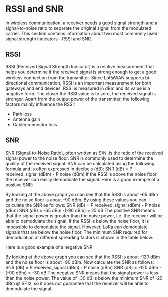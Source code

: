 # RSSI and SNR

In wireless communication, a receiver needs a good signal strength and a signal-to-noise ratio to separate the original signal from the modulated carrier. This section contains information about two most commonly used signal strength indicators - RSSI and SNR.
## RSSI

RSSI (Received Signal Strength Indicator) is a relative measurement that helps you determine if the received signal is strong enough to get a good wireless connection from the transmitter. Since LoRaWAN supports bi-directional communication, RSSI is an important measurement for both gateways and end devices. RSSI is measured in dBm and its value is a negative form. The closer the RSSI value is to zero, the received signal is stronger.
Apart from the output power of the transmitter, the following factors mainly influence the RSSI:
* Path loss
* Antenna gain
* Cable/connector loss

## SNR

SNR (Signal-to-Noise Ratio), often written as S/N, is the ratio of the received signal power to the noise floor. SNR is commonly used to determine the quality of the received signal.
SNR can be calculated using the following formula and is often expressed in decibels (dB):
SNR (dB) = P received\_signal (dBm) - P noise (dBm)
If the RSSI is above the noise floor the receiver can easily demodulate the signal.
Here is a good example of a positive SNR:

By looking at the above graph you can see that the RSSI is about -65 dBm and the noise floor is about -90 dBm. By using these values you can calculate the SNR as follows:
SNR (dB) = P received\_signal (dBm) - P noise (dBm)
SNR (dB) = -65 dBm -(-90 dBm) = 25 dB
The positive SNR means that the signal power is greater than the noise power, i.e. the receiver will be able to demodulate the signal.
If the RSSI is below the noise floor, it is impossible to demodulate the signal. However, LoRa can demodulate signals that are below the noise floor. The minimum SNR required for demodulation at different spreading factors is shown in the table below:

Here is a good example of a negative SNR:

By looking at the above graph you can see that the RSSI is about -120 dBm and the noise floor is about -90 dBm. Now calculate the SNR as follows:
SNR (dB) = P received\_signal (dBm) - P noise (dBm)
SNR (dB) = -120 dBm -(-90 dBm) = -30 dB
The negative SNR means that the signal power is less than the noise power. The value of -30 dB is below the minimum SNR of -20 dBm @ SF12, so it does not guarantee that the receiver will be able to demodulate the signal.